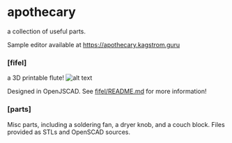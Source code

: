 # apothecary
a collection of useful parts.

Sample editor available at https://apothecary.kagstrom.guru

### [fifel]
a 3D printable flute!
![alt text](https://images.squarespace-cdn.com/content/5b54f2433e2d096995211b77/1567106165696-V11EE3MN96SL1G2VR3FJ/fifel.jpg?format=500w&content-type=image%2Fjpeg "Fifel, the 3D printable flute!")

Designed in OpenJSCAD. See [fifel/README.md](fifel/README.md) for more information!

### [parts]
Misc parts, including a soldering fan, a dryer knob, and a couch block. Files provided as STLs and OpenSCAD sources.
